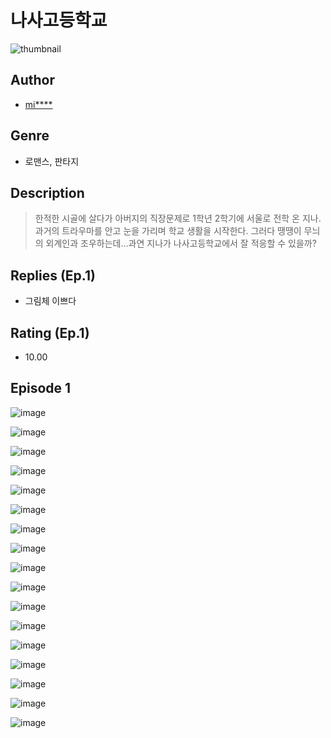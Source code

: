 # 나사고등학교
![thumbnail](https://image-comic.pstatic.net/user_contents_data/challenge_comic/2023/05/25/360758/upload_4063198187973784376_480x623.jpeg)

## Author
- [mi****](https://comic.naver.com/artistTitle?id=360758)

## Genre
- 로맨스, 판타지

## Description
> 한적한 시골에 살다가 아버지의 직장문제로 1학년 2학기에 서울로 전학 온 지나. 과거의 트라우마를 안고 눈을 가리며 학교 생활을 시작한다. 그러다 땡땡이 무늬의 외계인과 조우하는데...과연 지나가 나사고등학교에서 잘 적응할 수 있을까?

## Replies (Ep.1)
- 그림체 이쁘다

## Rating (Ep.1)
- 10.00

## Episode 1
![image](https://image-comic.pstatic.net/user_contents_data/challenge_comic/2023/05/25/360758/upload_3689073950544966192.jpeg)

![image](https://image-comic.pstatic.net/user_contents_data/challenge_comic/2023/05/25/360758/upload_3559590169066681188.jpeg)

![image](https://image-comic.pstatic.net/user_contents_data/challenge_comic/2023/05/25/360758/upload_3545519491957995318.jpeg)

![image](https://image-comic.pstatic.net/user_contents_data/challenge_comic/2023/05/25/360758/upload_3544442193045513827.jpeg)

![image](https://image-comic.pstatic.net/user_contents_data/challenge_comic/2023/05/25/360758/upload_7306590333228430948.jpeg)

![image](https://image-comic.pstatic.net/user_contents_data/challenge_comic/2023/05/25/360758/upload_4135257963791475767.jpeg)

![image](https://image-comic.pstatic.net/user_contents_data/challenge_comic/2023/05/25/360758/upload_3761177736083813219.jpeg)

![image](https://image-comic.pstatic.net/user_contents_data/challenge_comic/2023/05/25/360758/upload_7221348521884531044.jpeg)

![image](https://image-comic.pstatic.net/user_contents_data/challenge_comic/2023/05/25/360758/upload_3631365172211627829.jpeg)

![image](https://image-comic.pstatic.net/user_contents_data/challenge_comic/2023/05/25/360758/upload_7003994834136544305.jpeg)

![image](https://image-comic.pstatic.net/user_contents_data/challenge_comic/2023/05/25/360758/upload_3905291803290776371.jpeg)

![image](https://image-comic.pstatic.net/user_contents_data/challenge_comic/2023/05/25/360758/upload_3977861971593945445.jpeg)

![image](https://image-comic.pstatic.net/user_contents_data/challenge_comic/2023/05/25/360758/upload_3991650946884383793.jpeg)

![image](https://image-comic.pstatic.net/user_contents_data/challenge_comic/2023/05/25/360758/upload_3978701788829344099.jpeg)

![image](https://image-comic.pstatic.net/user_contents_data/challenge_comic/2023/05/25/360758/upload_7377232886651631152.jpeg)

![image](https://image-comic.pstatic.net/user_contents_data/challenge_comic/2023/05/25/360758/upload_3472892358645133925.jpeg)

![image](https://image-comic.pstatic.net/user_contents_data/challenge_comic/2023/05/25/360758/upload_3618752678590702904.jpeg)
